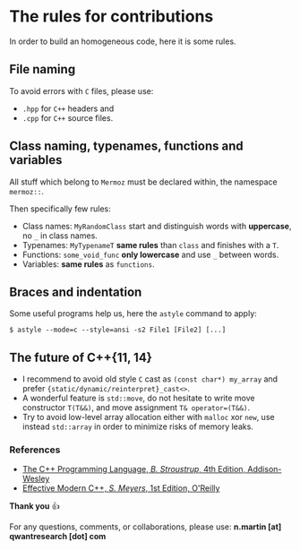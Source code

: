# The rules for contributions
In order to build an homogeneous code, here it is some rules.

## File naming
To avoid errors with `C` files, please use:
- `.hpp` for `C++` headers and
- `.cpp` for `C++` source files.

## Class naming, typenames, functions and variables
All stuff which belong to `Mermoz` must be declared within,
the namespace `mermoz::`.

Then specifically few rules:
- Class names: `MyRandomClass` start and distinguish words with **uppercase**, no `_` in class names.
- Typenames: `MyTypenameT` **same rules** than `class` and finishes with a `T`.
- Functions: `some_void_func` **only lowercase** and use `_` between words.
- Variables: **same rules** as `functions`.

## Braces and indentation
Some useful programs help us, here the `astyle` command to apply:
```
$ astyle --mode=c --style=ansi -s2 File1 [File2] [...]
```

## The future of C++\{11, 14\}
- I recommend to avoid old style `C` cast as `(const char*) my_array` and prefer 
`{static/dynamic/reinterpret}_cast<>`.
- A wonderful feature is `std::move`, do not hesitate to write move constructor
`T(T&&)`, and move assignment `T& operator=(T&&)`.
- Try to avoid low-level array allocation either with `malloc` xor `new`, use instead
`std::array` in order to minimize risks of memory leaks.

### References
- [The C++ Programming Language, *B. Stroustrup*, 4th Edition, Addison-Wesley](http://www.stroustrup.com/4th.html)
- [Effective Modern C++, *S. Meyers*, 1st Edition, O'Reilly](http://shop.oreilly.com/product/0636920033707.do)

**Thank you** :+1:

For any questions, comments, or collaborations, please use: **n.martin [at] qwantresearch [dot] com**
